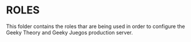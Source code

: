 ROLES
=================

This folder contains the roles thar are being used in order to configure the Geeky Theory and Geeky Juegos production server.
